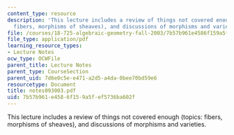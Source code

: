 ```yaml
---
content_type: resource
description: 'This lecture includes a review of things not covered enough (topics:
  fibers, morphisms of sheaves), and discussions of morphisms and varieties.'
file: /courses/18-725-algebraic-geometry-fall-2003/7b57b961e4586f159a5fef5736ba602f_notes093003.pdf
file_type: application/pdf
learning_resource_types:
- Lecture Notes
ocw_type: OCWFile
parent_title: Lecture Notes
parent_type: CourseSection
parent_uid: 7d6e0c5e-e471-a2d5-a4da-0bee70bd59e6
resourcetype: Document
title: notes093003.pdf
uid: 7b57b961-e458-6f15-9a5f-ef5736ba602f
---
```

This lecture includes a review of things not covered enough (topics: fibers, morphisms of sheaves), and discussions of morphisms and varieties.

